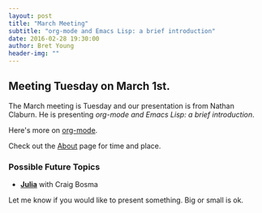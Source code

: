 ```yaml
---
layout: post
title: "March Meeting"
subtitle: "org-mode and Emacs Lisp: a brief introduction"
date: 2016-02-28 19:30:00
author: Bret Young
header-img: ""
---
```


## Meeting Tuesday on March 1st.

The March meeting is Tuesday and our presentation is from Nathan Claburn.
He is presenting _org-mode and Emacs Lisp: a brief introduction_.

Here's more on [org-mode](http://orgmode.org).

Check out the [About](/about) page for time and place.

### Possible Future Topics

* __[Julia](http://julialang.org)__ with Craig Bosma

Let me know if you would like to present something.
Big or small is ok.
